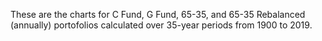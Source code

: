 These are the charts for C Fund, G Fund, 65-35, and 65-35 Rebalanced (annually) portofolios calculated over 35-year periods from 1900 to 2019.
